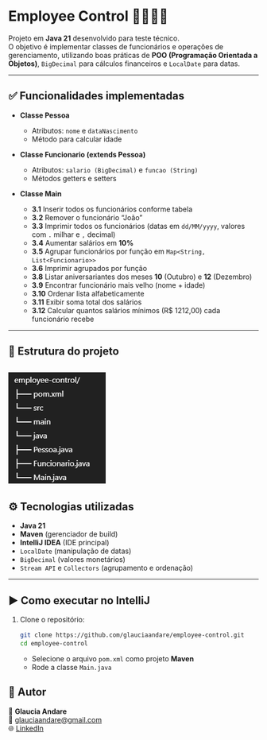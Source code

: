 # Employee Control 👩‍💻👨‍💻

Projeto em **Java 21** desenvolvido para teste técnico.  
O objetivo é implementar classes de funcionários e operações de gerenciamento, utilizando boas práticas de **POO (Programação Orientada a Objetos)**, `BigDecimal` para cálculos financeiros e `LocalDate` para datas.

---

## ✅ Funcionalidades implementadas

- **Classe Pessoa**
    - Atributos: `nome` e `dataNascimento`
    - Método para calcular idade

- **Classe Funcionario (extends Pessoa)**
    - Atributos: `salario (BigDecimal)` e `funcao (String)`
    - Métodos getters e setters

- **Classe Main**
    - **3.1** Inserir todos os funcionários conforme tabela
    - **3.2** Remover o funcionário “João”
    - **3.3** Imprimir todos os funcionários (datas em `dd/MM/yyyy`, valores com `.` milhar e `,` decimal)
    - **3.4** Aumentar salários em **10%**
    - **3.5** Agrupar funcionários por função em `Map<String, List<Funcionario>>`
    - **3.6** Imprimir agrupados por função
    - **3.8** Listar aniversariantes dos meses **10** (Outubro) e **12** (Dezembro)
    - **3.9** Encontrar funcionário mais velho (nome + idade)
    - **3.10** Ordenar lista alfabeticamente
    - **3.11** Exibir soma total dos salários
    - **3.12** Calcular quantos salários mínimos (R$ 1212,00) cada funcionário recebe

---

## 📂 Estrutura do projeto
![img.png](img.png)
---

## ⚙️ Tecnologias utilizadas

- **Java 21**
- **Maven** (gerenciador de build)
- **IntelliJ IDEA** (IDE principal)
- `LocalDate` (manipulação de datas)
- `BigDecimal` (valores monetários)
- `Stream API` e `Collectors` (agrupamento e ordenação)

---

## ▶️ Como executar no IntelliJ

1. Clone o repositório:
   ```bash
   git clone https://github.com/glauciaandare/employee-control.git
   cd employee-control
   ```
   
   - Selecione o arquivo `pom.xml` como projeto **Maven**
   - Rode a classe `Main.java`

## 🙋 Autor

👤 **Glaucia Andare**  
📧 [glauciaandare@gmail.com](mailto:gandare@gmail.com)  
🌐 [LinkedIn](https://www.linkedin.com/in/glauciaandare/)

